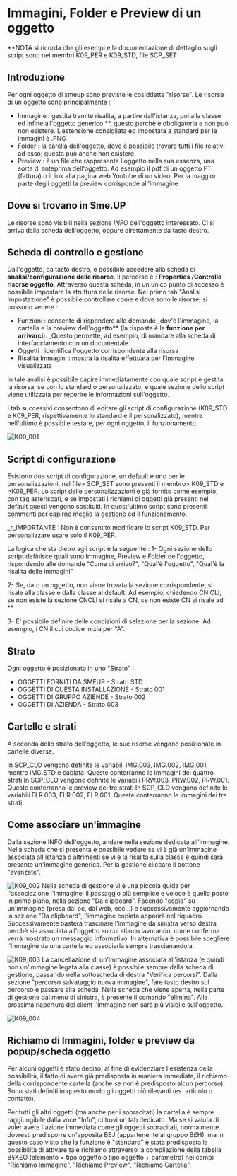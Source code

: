 # Immagini, Folder e Preview di un oggetto

**NOTA si ricorda che gli esempi e la documentazione di dettaglio sugli script sono nei membri K09_PER e K09_STD, file SCP_SET

## Introduzione
Per ogni oggetto di smeup sono previste le cosiddette "risorse". Le risorse di un oggetto sono principalmente : 


- Immagine :  gestita tramite risalita, a partire dall'istanza, poi alla classe ed infine all'oggetto generico \*\*, questo perchè è obbligatoria e non può non esistere. L'estensione consigliata ed impostata a standard per le immagini è .PNG
- Folder :  la carella dell'oggetto, dove è possibile trovare tutti i file relativi ad esso; questa può anche non esistere
- Preview :  è un file che rappresenta l'oggetto nella sua essenza,  una sorta di anteprima dell'oggetto. Ad esempio il pdf di un oggetto FT (fattura) o il link alla pagina web Youtube di un video. Per la maggior parte degli oggetti la preview corrisponde all'immagine


## Dove si trovano in Sme.UP
Le risorse sono visibili nella sezione _INFO_ dell'oggetto interessato. Ci si arriva dalla scheda dell'oggetto, oppure direttamente da tasto destro.

## Scheda di controllo e gestione
Dall'oggetto, da tasto destro, è possibile accedere alla scheda di **analisi/configurazione delle risorse**. Il percorso è :  **Properties /Controllo risorse oggetto**.
Attraverso questa scheda, in un unico punto di accesso è possibile impostare la struttura delle risorse.
Nel primo tab "Analisi Impostazione" è possibile controllare come e dove sono le risorse, si possono vedere : 

- Funzioni :  consente di rispondere alle domande _dov'è l'immagine, la cartella e la preview dell'oggetto** (la risposta è la **funzione per arrivarci**). _Questo permette, ad esempio, di mandare alla scheda di interfacciamento con un documentale.
- Oggetti :  identifica l'oggetto corrispondente alla risorsa
- Risalita Immagini :  mostra la risalita effettuata per l'immagine visualizzata

In tale analisi è possibile capire immediatamente con quale script è gestita la risorsa, se con lo standard o personalizzato, e quale sezione dello script viene utilizzata per reperire le informazioni sull'oggetto.

I tab successivi consentono di editare gli script di configurazione (K09_STD e K09_PER, rispettivamente lo standard e il personalizzato), mentre nell'ultimo è possibile testare, per ogni oggetto, il funzionamento.

![K09_001](http://doc.smeup.com/immagini/LOBASE_12/K09_001.png)
## Script di configurazione
Esistono due script di configurazione, un default e uno per le personalizzazioni, nel file> SCP_SET sono presenti il membro> K09_STD e >K09_PER.
Lo script delle personalizzazioni è già fornito come esempio, con tag asteriscati, e se impostati i richiami di oggetti già presenti nel default questi vengono sostituiti.
In quest'ultimo script sono presenti commenti per capirne meglio la gestione ed il funzionamento.

_r_IMPORTANTE :  Non è consentito modificare lo script K09_STD. Per personalizzare usare solo il K09_PER.

La logica che sta dietro agli script è la seguente : 
1- Ogni sezione dello script definisce quali sono Immagine, Preview e Folder dell'oggetto, rispondendo alle domande "Come ci arrivo?", "Qual'è l'oggetto", "Qual'è la risalita delle immagini"

2- Se, dato un oggetto, non viene trovata la sezione corrispondente, si risale alla classe e dalla classe al default.
Ad esempio, chiedendo CN CLI, se non esiste la sezione CNCLI si risale a CN, se non esiste CN si risale ad \*\*

3- E' possibile definire delle condizioni di selezione per la sezione. Ad esempio, i CN il cui codice inizia per "A".


## Strato
Ogni oggetto è posizionato in uno "Strato" : 

- OGGETTI FORNITI DA SMEUP - Strato STD
- OGGETTI DI QUESTA INSTALLAZIONE - Strato 001
- OGGETTI DI GRUPPO AZIENDE - Strato 002
- OGGETTI DI AZIENDA - Strato 003


## Cartelle e strati
A seconda dello strato dell'oggetto, le sue risorse vengono posizionate in cartelle diverse.

In SCP_CLO vengono definite le variabili IMG.003, IMG.002, IMG.001, mentre IMG.STD è cablata. Queste conterranno le immagini dei quattro strati
In SCP_CLO vengono definite le variabili PRW.003, PRW.002, PRW.001. Queste conterranno le preview dei tre strati
In SCP_CLO vengono definite le variabili FLR.003, FLR.002, FLR.001. Queste conterranno le immagini dei tre strati


## Come associare un'immagine
Dalla sezione INFO dell'oggetto, andare nella sezione dedicata all'immagine.
Nella scheda che si presenta è possibile vedere se vi è già un'immagine associata all'istanza o altrimenti se vi è la risalita sulla classe e quindi sarà presente un'immagine generica.
Per la gestione cliccare il bottone "avanzate".

![K09_002](http://doc.smeup.com/immagini/LOBASE_12/K09_002.png)
Nella scheda di gestione vi è una piccola guida per l'associazione l'immagine; il passaggio più semplice e veloce è quello posto in primo piano, nella sezione "Da clipboard".
Facendo "copia" su un'immagine (presa dal pc, dal web, ecc...)  e successivamente aggiornando la sezione "Da clipboard", l'immagine copiata apparirà nel riquadro. Successivamente basterà trascinare l'immagine da sinistra verso destra perchè sia associata all'oggetto su cui stiamo lavorando, come conferma verrà mostrato un messaggio informativo.
In alternativa è possibile scegliere l'immagine da una cartella ed associarla sempre trascianandola.

![K09_003](http://doc.smeup.com/immagini/LOBASE_12/K09_003.png)
La cancellazione di un'immagine associata all'istanza (e quindi non un'immagine legata alla classe) è possibile sempre dalla scheda di gestione, passando nella sottoscheda di destra "Verifica percorsi".
Dalla sezione "percorso salvataggio nuova immagine", fare tasto destro sul percorso e passare alla scheda.
Nella scheda che viene aperta, nella parte di gestione dal menu di sinistra, è presente il comando "elimina". Alla prossima riapertura del client l'immagine non sarà più visibile sull'oggetto.

![K09_004](http://doc.smeup.com/immagini/LOBASE_12/K09_004.png)
## Richiamo di Immagini, folder e preview da popup/scheda oggetto

Per alcuni oggetti è stato deciso, al fine di evidenziare l'esistenza della possibilità, il fatto di avere già predisposta in maniera immediata, il richiamo della  corrispondente cartella (anche se non è predisposto alcun percorso). Sono stati definiti in questo modo gli oggetti più rilevanti (es. articolo o contatto).

Per tutti gli altri oggetti (ma anche per i sopracitati) la cartella è sempre raggiungibile dalla voce "Info", ci trovi un tab dedicato. Ma se si valuta di voler avere l'azione immediata come gli oggetti sopracitati, normalmente dovresti predisporre un'apposita B£J (appartenente al gruppo B£H), ma in questo caso visto che la funzione è "standard" è stata predisposta la possibilità di attivare tale richiamo attraverso la compilazione della tabella B§K£O (elemento = tipo oggetto o tipo oggetto + parametro) nei campi "Richiamo Immagine", "Richiamo Preview", "Richiamo Cartella".

